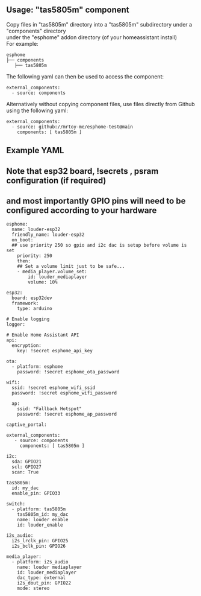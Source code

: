 
## Usage: "tas5805m" component
Copy files in "tas5805m" directory into a "tas5805m" subdirectory under a "components" directory<BR>
under the "esphome" addon directory (of your homeassistant install)<BR>
For example:
```
esphome
├── components
   ├── tas5805m
```
The following yaml can then be used to access the component:
```
external_components:
  - source: components
```
Alternatively without copying component files, use files directly from Github using the following yaml:
```
external_components:
  - source: github://mrtoy-me/esphome-test@main
    components: [ tas5805m ]
```

## Example YAML
## Note that esp32 board, !secrets , psram configuration (if required)
## and most importantly GPIO pins will need to be configured according to your hardware
```
esphome:
  name: louder-esp32
  friendly_name: louder-esp32
  on_boot:
  ## use priority 250 so gpio and i2c dac is setup before volume is set
    priority: 250
    then:
    ## Set a volume limit just to be safe...
    - media_player.volume_set:
        id: louder_mediaplayer
        volume: 10%

esp32:
  board: esp32dev
  framework:
    type: arduino

# Enable logging
logger:

# Enable Home Assistant API
api:
  encryption:
    key: !secret esphome_api_key

ota:
  - platform: esphome
    password: !secret esphome_ota_password

wifi:
  ssid: !secret esphome_wifi_ssid
  password: !secret esphome_wifi_password

  ap:
    ssid: "Fallback Hotspot"
    password: !secret esphome_ap_password

captive_portal:

external_components:
   - source: components
     components: [ tas5805m ]

i2c:
  sda: GPIO21
  scl: GPIO27
  scan: True

tas5805m:
  id: my_dac
  enable_pin: GPIO33

switch:
  - platform: tas5805m
    tas5805m_id: my_dac
    name: louder enable
    id: louder_enable

i2s_audio:
  i2s_lrclk_pin: GPIO25
  i2s_bclk_pin: GPIO26

media_player:
  - platform: i2s_audio
    name: louder mediaplayer
    id: louder_mediaplayer
    dac_type: external
    i2s_dout_pin: GPIO22
    mode: stereo
```